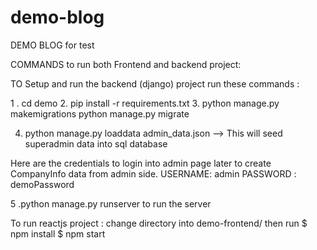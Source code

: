 # demo-blog
DEMO BLOG for test


COMMANDS to run both Frontend and backend project:


TO Setup and run the backend (django) project 
run these commands :

1 . cd demo
2. pip install -r requirements.txt
3. python manage.py makemigrations
python manage.py migrate

4. python manage.py loaddata admin_data.json
—-> This will seed superadmin data into sql database 

Here are the credentials to login into admin page later to create CompanyInfo data from admin side.
    USERNAME: admin
    PASSWORD : demoPassword

5 .python manage.py runserver 
to run the server

To run reactjs project :
change directory into demo-frontend/
then run $ npm install 
        $ npm start



